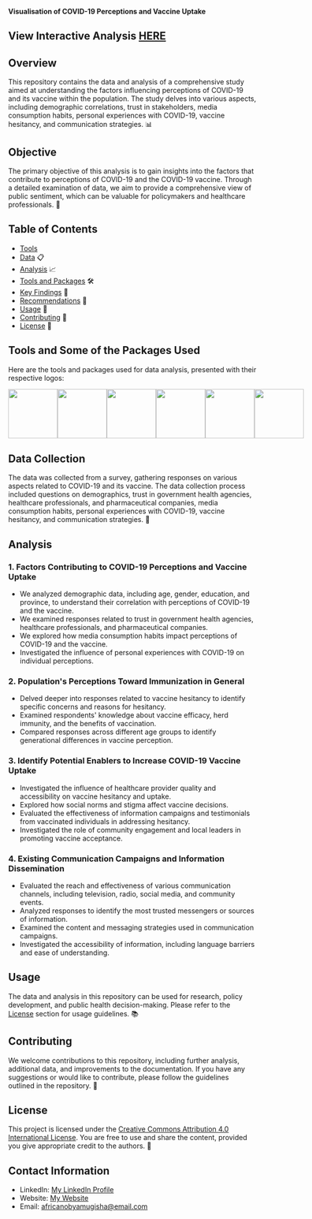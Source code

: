 **Visualisation of COVID-19 Perceptions and Vaccine Uptake**
## **View Interactive Analysis [HERE](https://africanobyamugisha.github.io/Behavioral-COVID19-Analysis)**

## Overview
This repository contains the data and analysis of a comprehensive study aimed at understanding the factors influencing perceptions of COVID-19 and its vaccine within the population. The study delves into various aspects, including demographic correlations, trust in stakeholders, media consumption habits, personal experiences with COVID-19, vaccine hesitancy, and communication strategies. 📊

## Objective
The primary objective of this analysis is to gain insights into the factors that contribute to perceptions of COVID-19 and the COVID-19 vaccine. Through a detailed examination of data, we aim to provide a comprehensive view of public sentiment, which can be valuable for policymakers and healthcare professionals. 🎯

## Table of Contents
- [Tools](#tools)
- [Data](#data-collection) 📋
- [Analysis](#analysis) 📈
- [Tools and Packages](#tools-and-packages) 🛠️
- [Key Findings](#key-findings) 📌
- [Recommendations](#recommendations) 🚀
- [Usage](#usage) 📡
- [Contributing](#contributing) 🤝
- [License](#license) 📜

## Tools and Some of the Packages Used
Here are the tools and packages used for data analysis, presented with their respective logos:

<div style="display: flex; flex-direction: row;">
    <img src="https://www.r-project.org/Rlogo.png" height="100">
    <img src="https://d33wubrfki0l68.cloudfront.net/57299a1dcd979c623325f11bf5e5ce60f3d4eb00/e4602/wp-content/uploads/2018/10/black.png" height="100">
    <img src="https://bookdown.org/yihui/rmarkdown/images/hex-rmarkdown.png" height="100">
    <img src="https://ggplot2.tidyverse.org/logo.png" height="100">
    <img src="https://dplyr.tidyverse.org/logo.png" height="100">
    <img src="https://jkunst.com/highcharter/logo.png" height="100">
</div>

## Data Collection
The data was collected from a survey, gathering responses on various aspects related to COVID-19 and its vaccine. The data collection process included questions on demographics, trust in government health agencies, healthcare professionals, and pharmaceutical companies, media consumption habits, personal experiences with COVID-19, vaccine hesitancy, and communication strategies. 📝

## Analysis
### 1. Factors Contributing to COVID-19 Perceptions and Vaccine Uptake
- We analyzed demographic data, including age, gender, education, and province, to understand their correlation with perceptions of COVID-19 and the vaccine.
- We examined responses related to trust in government health agencies, healthcare professionals, and pharmaceutical companies.
- We explored how media consumption habits impact perceptions of COVID-19 and the vaccine.
- Investigated the influence of personal experiences with COVID-19 on individual perceptions.

### 2. Population's Perceptions Toward Immunization in General
- Delved deeper into responses related to vaccine hesitancy to identify specific concerns and reasons for hesitancy.
- Examined respondents' knowledge about vaccine efficacy, herd immunity, and the benefits of vaccination.
- Compared responses across different age groups to identify generational differences in vaccine perception.

### 3. Identify Potential Enablers to Increase COVID-19 Vaccine Uptake
- Investigated the influence of healthcare provider quality and accessibility on vaccine hesitancy and uptake.
- Explored how social norms and stigma affect vaccine decisions.
- Evaluated the effectiveness of information campaigns and testimonials from vaccinated individuals in addressing hesitancy.
- Investigated the role of community engagement and local leaders in promoting vaccine acceptance.

### 4. Existing Communication Campaigns and Information Dissemination
- Evaluated the reach and effectiveness of various communication channels, including television, radio, social media, and community events.
- Analyzed responses to identify the most trusted messengers or sources of information.
- Examined the content and messaging strategies used in communication campaigns.
- Investigated the accessibility of information, including language barriers and ease of understanding.

## Usage
The data and analysis in this repository can be used for research, policy development, and public health decision-making. Please refer to the [License](#license) section for usage guidelines. 📚

## Contributing
We welcome contributions to this repository, including further analysis, additional data, and improvements to the documentation. If you have any suggestions or would like to contribute, please follow the guidelines outlined in the repository. 🤗

## License
This project is licensed under the [Creative Commons Attribution 4.0 International License](https://creativecommons.org/licenses/by/4.0/). You are free to use and share the content, provided you give appropriate credit to the authors. 📜

## Contact Information
- LinkedIn: [My LinkedIn Profile](https://www.linkedin.com/in/africanobyamugisha)
- Website: [My Website](https://www.africanobyamugisha.github.io)
- Email: [africanobyamugisha\@email.com](mailto:africanobyamugisha@email.com)
